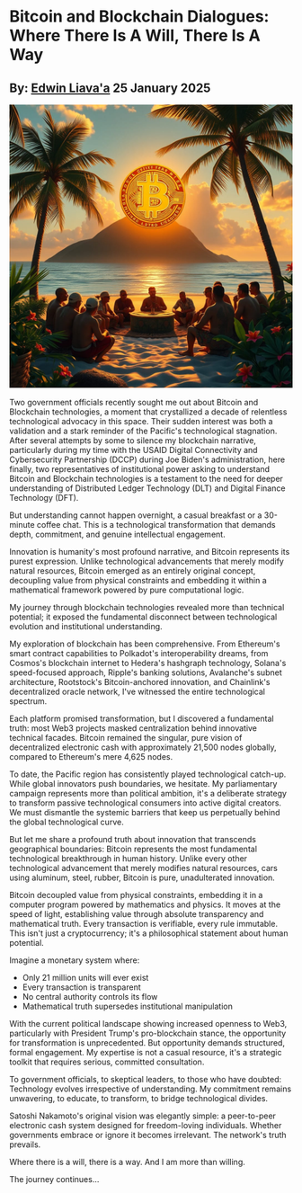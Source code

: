 # Bitcoin and Blockchain Dialogues: Where There Is A Will, There Is A Way
## By: [Edwin Liava'a](https://github.com/EdwinLiavaa) 25 January 2025

<p align="center">
 <img width="1000" src="https://github.com/EdwinLiavaa/liavaa.space/blob/main/blog/20250125/pic.png">
</p>

Two government officials recently sought me out about Bitcoin and Blockchain technologies, a moment that crystallized a decade of relentless technological advocacy in this space. Their sudden interest was both a validation and a stark reminder of the Pacific's technological stagnation. After several attempts by some to silence my blockchain narrative, particularly during my time with the USAID Digital Connectivity and Cybersecurity Partnership (DCCP) during Joe Biden's administration, here finally, two representatives of institutional power asking to understand Bitcoin and Blockchain technologies is a testament to the need for deeper understanding of Distributed Ledger Technology (DLT) and Digital Finance Technology (DFT).

But understanding cannot happen overnight, a casual breakfast or a 30-minute coffee chat. This is a technological transformation that demands depth, commitment, and genuine intellectual engagement.

Innovation is humanity's most profound narrative, and Bitcoin represents its purest expression. Unlike technological advancements that merely modify natural resources, Bitcoin emerged as an entirely original concept, decoupling value from physical constraints and embedding it within a mathematical framework powered by pure computational logic.

My journey through blockchain technologies revealed more than technical potential; it exposed the fundamental disconnect between technological evolution and institutional understanding.

My exploration of blockchain has been comprehensive. From Ethereum's smart contract capabilities to Polkadot's interoperability dreams, from Cosmos's blockchain internet to Hedera's hashgraph technology, Solana's speed-focused approach, Ripple's banking solutions, Avalanche's subnet architecture, Rootstock's Bitcoin-anchored innovation, and Chainlink's decentralized oracle network, I've witnessed the entire technological spectrum.

Each platform promised transformation, but I discovered a fundamental truth: most Web3 projects masked centralization behind innovative technical facades. Bitcoin remained the singular, pure vision of decentralized electronic cash with approximately 21,500 nodes globally, compared to Ethereum's mere 4,625 nodes.

To date, the Pacific region has consistently played technological catch-up. While global innovators push boundaries, we hesitate. My parliamentary campaign represents more than political ambition, it's a deliberate strategy to transform passive technological consumers into active digital creators. We must dismantle the systemic barriers that keep us perpetually behind the global technological curve.

But let me share a profound truth about innovation that transcends geographical boundaries: Bitcoin represents the most fundamental technological breakthrough in human history. Unlike every other technological advancement that merely modifies natural resources, cars using aluminum, steel, rubber, Bitcoin is pure, unadulterated innovation.

Bitcoin decoupled value from physical constraints, embedding it in a computer program powered by mathematics and physics. It moves at the speed of light, establishing value through absolute transparency and mathematical truth. Every transaction is verifiable, every rule immutable. This isn't just a cryptocurrency; it's a philosophical statement about human potential.

Imagine a monetary system where:
- Only 21 million units will ever exist
- Every transaction is transparent
- No central authority controls its flow
- Mathematical truth supersedes institutional manipulation

With the current political landscape showing increased openness to Web3, particularly with President Trump's pro-blockchain stance, the opportunity for transformation is unprecedented. But opportunity demands structured, formal engagement. My expertise is not a casual resource, it's a strategic toolkit that requires serious, committed consultation.

To government officials, to skeptical leaders, to those who have doubted: Technology evolves irrespective of understanding. My commitment remains unwavering, to educate, to transform, to bridge technological divides.

Satoshi Nakamoto's original vision was elegantly simple: a peer-to-peer electronic cash system designed for freedom-loving individuals. Whether governments embrace or ignore it becomes irrelevant. The network's truth prevails.

Where there is a will, there is a way. And I am more than willing.

The journey continues...
